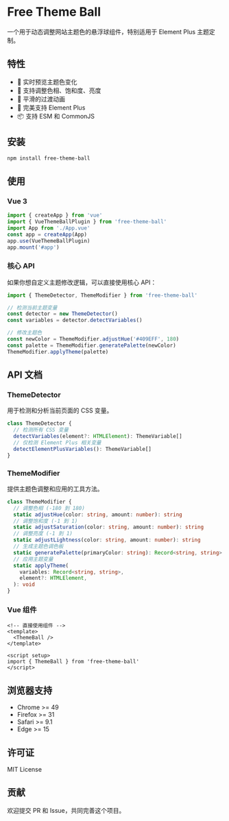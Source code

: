 # Free Theme Ball

一个用于动态调整网站主题色的悬浮球组件，特别适用于 Element Plus 主题定制。

## 特性

- 🎨 实时预览主题色变化
- 🔄 支持调整色相、饱和度、亮度
- 💫 平滑的过渡动画
- 🎯 完美支持 Element Plus
- 📦 支持 ESM 和 CommonJS

## 安装

```bash
npm install free-theme-ball
```

## 使用

### Vue 3

```ts
import { createApp } from 'vue'
import { VueThemeBallPlugin } from 'free-theme-ball'
import App from './App.vue'
const app = createApp(App)
app.use(VueThemeBallPlugin)
app.mount('#app')
```

### 核心 API

如果你想自定义主题修改逻辑，可以直接使用核心 API：

```ts
import { ThemeDetector, ThemeModifier } from 'free-theme-ball'

// 检测当前主题变量
const detector = new ThemeDetector()
const variables = detector.detectVariables()

// 修改主题色
const newColor = ThemeModifier.adjustHue('#409EFF', 180)
const palette = ThemeModifier.generatePalette(newColor)
ThemeModifier.applyTheme(palette)
```

## API 文档

### ThemeDetector

用于检测和分析当前页面的 CSS 变量。

```ts
class ThemeDetector {
  // 检测所有 CSS 变量
  detectVariables(element?: HTMLElement): ThemeVariable[]
  // 仅检测 Element Plus 相关变量
  detectElementPlusVariables(): ThemeVariable[]
}
```

### ThemeModifier

提供主题色调整和应用的工具方法。

```ts
class ThemeModifier {
  // 调整色相 (-180 到 180)
  static adjustHue(color: string, amount: number): string
  // 调整饱和度 (-1 到 1)
  static adjustSaturation(color: string, amount: number): string
  // 调整亮度 (-1 到 1)
  static adjustLightness(color: string, amount: number): string
  // 生成主题色调色板
  static generatePalette(primaryColor: string): Record<string, string>
  // 应用主题变量
  static applyTheme(
    variables: Record<string, string>,
    element?: HTMLElement,
  ): void
}
```

### Vue 组件

```vue
<!-- 直接使用组件 -->
<template>
  <ThemeBall />
</template>

<script setup>
import { ThemeBall } from 'free-theme-ball'
</script>
```

## 浏览器支持

- Chrome >= 49
- Firefox >= 31
- Safari >= 9.1
- Edge >= 15

## 许可证

MIT License

## 贡献

欢迎提交 PR 和 Issue，共同完善这个项目。

